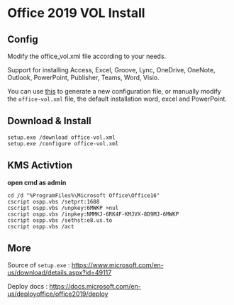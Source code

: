 # Office 2019 VOL Install

## Config

Modify the office_vol.xml file according to your needs.

Support for installing Access, Excel, Groove, Lync, OneDrive, OneNote, Outlook, PowerPoint, Publisher, Teams, Word, Visio.

You can use [this](https://config.office.com/deploymentsettings) to generate a new configuration file, or manually modify the `office-vol.xml` file, the default installation word, excel and PowerPoint.

## Download & Install

```
setup.exe /download office-vol.xml
setup.exe /configure office-vol.xml
```

## KMS Activtion

**open cmd as admin**

```
cd /d "%ProgramFiles%\Microsoft Office\Office16"
cscript ospp.vbs /setprt:1688
cscript ospp.vbs /unpkey:6MWKP >nul
cscript ospp.vbs /inpkey:NMMKJ-6RK4F-KMJVX-8D9MJ-6MWKP
cscript ospp.vbs /sethst:e8.us.to
cscript ospp.vbs /act
```

## More

Source of `setup.exe` : https://www.microsoft.com/en-us/download/details.aspx?id=49117

Deploy docs : https://docs.microsoft.com/en-us/deployoffice/office2019/deploy
